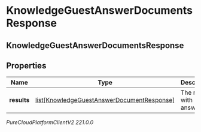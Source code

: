 # KnowledgeGuestAnswerDocumentsResponse

## KnowledgeGuestAnswerDocumentsResponse

## Properties

|Name | Type | Description | Notes|
|------------ | ------------- | ------------- | -------------|
| **results** | [list[KnowledgeGuestAnswerDocumentResponse]](KnowledgeGuestAnswerDocumentResponse) | The results with answers. | [optional] |



_PureCloudPlatformClientV2 221.0.0_
